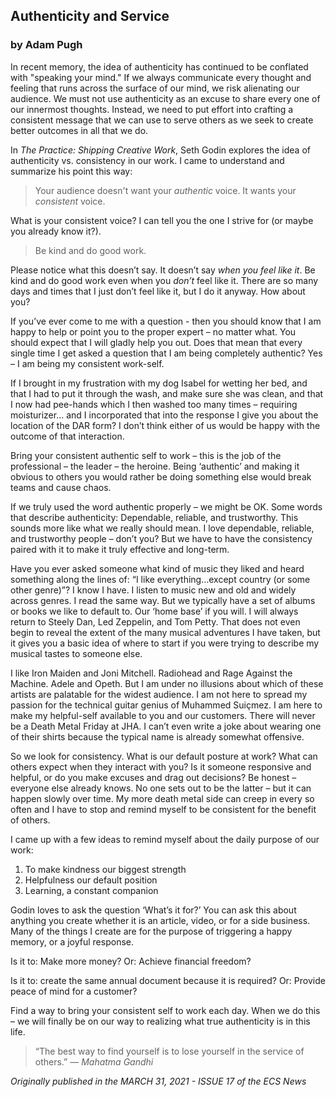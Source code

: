 ## Authenticity and Service
### by Adam Pugh

In recent memory, the idea of authenticity has continued to be conflated with "speaking your mind." If we always communicate every thought and feeling that runs across the surface of our mind, we risk alienating our audience. We must not use authenticity as an excuse to share every one of our innermost thoughts. Instead, we need to put effort into crafting a consistent message that we can use to serve others as we seek to create better outcomes in all that we do.

In *The Practice: Shipping Creative Work*, Seth Godin explores the idea of authenticity vs. consistency in our work. I came to understand and summarize his point this way: 
>Your audience doesn't want your *authentic* voice. It wants your *consistent* voice.

What is your consistent voice? I can tell you the one I strive for (or maybe you already know it?).
>Be kind and do good work.

Please notice what this doesn’t say. It doesn’t say *when you feel like it*. Be kind and do good work even when you *don’t* feel like it. There are so many days and times that I just don’t feel like it, but I do it anyway. How about you?

If you’ve ever come to me with a question - then you should know that I am happy to help or point you to the proper expert – no matter what. You should expect that I will gladly help you out. Does that mean that every single time I get asked a question that I am being completely authentic? Yes – I am being my consistent work-self.

If I brought in my frustration with my dog Isabel for wetting her bed, and that I had to put it through the wash, and make sure she was clean, and that I now had pee-hands which I then washed too many times – requiring moisturizer... and I incorporated that into the response I give you about the location of the DAR form? I don’t think either of us would be happy with the outcome of that interaction.

Bring your consistent authentic self to work – this is the job of the professional – the leader – the heroine. Being ‘authentic’ and making it obvious to others you would rather be doing something else would break teams and cause chaos.

If we truly used the word authentic properly – we might be OK. Some words that describe authenticity: Dependable, reliable, and trustworthy. This sounds more like what we really should mean. I love dependable, reliable, and trustworthy people – don’t you? But we have to have the consistency paired with it to make it truly effective and long-term.

Have you ever asked someone what kind of music they liked and heard something along the lines of: “I like everything…except country (or some other genre)”? I know I have. I listen to music new and old and widely across genres. I read the same way. But we typically have a set of albums or books we like to default to. Our ‘home base’ if you will. I will always return to Steely Dan, Led Zeppelin, and Tom Petty. That does not even begin to reveal the extent of the many musical adventures I have taken, but it gives you a basic idea of where to start if you were trying to describe my musical tastes to someone else.

I like Iron Maiden and Joni Mitchell. Radiohead and Rage Against the Machine. Adele and Opeth. But I am under no illusions about which of these artists are palatable for the widest audience. I am not here to spread my passion for the technical guitar genius of Muhammed Suiçmez. I am here to make my helpful-self available to you and our customers. There will never be a Death Metal Friday at JHA. I can’t even write a joke about wearing one of their shirts because the typical name is already somewhat offensive.

So we look for consistency. What is our default posture at work? What can others expect when they interact with you? Is it someone responsive and helpful, or do you make excuses and drag out decisions? Be honest – everyone else already knows. No one sets out to be the latter – but it can happen slowly over time. My more death metal side can creep in every so often and I have to stop and remind myself to be consistent for the benefit of others. 

I came up with a few ideas to remind myself about the daily purpose of our work:

1. To make kindness our biggest strength
1. Helpfulness our default position
1. Learning, a constant companion

Godin loves to ask the question ‘What’s it for?’ You can ask this about anything you create whether it is an article, video, or for a side business. Many of the things I create are for the purpose of triggering a happy memory, or a joyful response.

Is it to: Make more money? Or: Achieve financial freedom?

Is it to: create the same annual document because it is required? Or: Provide peace of mind for a customer?

Find a way to bring your consistent self to work each day. When we do this – we will finally be on our way to realizing what true authenticity is in this life.

>“The best way to find yourself is to lose yourself in the service of others.” ― *Mahatma Gandhi*



*Originally published in the MARCH 31, 2021 - ISSUE 17 of the ECS News*
